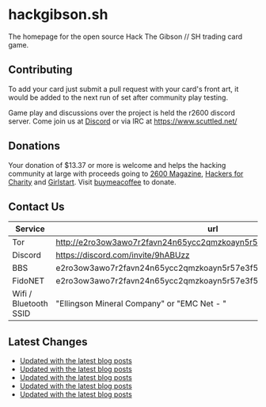 # hackgibson.sh
The homepage for the open source Hack The Gibson // SH trading card game.


## Contributing

To add your card just submit a pull request with your card's front art, it would be added to the next run of set after community play testing.

Game play and discussions over the project is held the r2600 discord server. Come join us at [Discord](https://discord.com/invite/9hABUzz) or via IRC at https://www.scuttled.net/


## Donations

Your donation of $13.37 or more is welcome and helps the hacking community at large with proceeds going to [2600 Magazine](https://2600.com/), [Hackers for Charity](https://hackersforcharity.org) and [Girlstart](https://girlstart.org).  Visit [buymeacoffee](https://www.buymeacoffee.com/hackgibson.sh) to donate.


## Contact Us

Service | url
-|-
Tor | http://e2ro3ow3awo7r2favn24n65ycc2qmzkoayn5r57e3f56nvjwdcgg32ad.onion
Discord | https://discord.com/invite/9hABUzz
BBS | e2ro3ow3awo7r2favn24n65ycc2qmzkoayn5r57e3f56nvjwdcgg32ad.onion:23
FidoNET | e2ro3ow3awo7r2favn24n65ycc2qmzkoayn5r57e3f56nvjwdcgg32ad.onion:24554
Wifi / Bluetooth SSID | "Ellingson Mineral Company" or "EMC Net - <fidonet address>"

## Latest Changes
<!-- BLOG-POST-LIST:START -->
- [Updated with the latest blog posts](https://github.com/DFW2600/hackgibson.sh/commit/dbab4d128b7a113b76581af904ef264b9d3d4601)
- [Updated with the latest blog posts](https://github.com/DFW2600/hackgibson.sh/commit/edbd708647049e9297f07ae4bd85ab3b464e3020)
- [Updated with the latest blog posts](https://github.com/DFW2600/hackgibson.sh/commit/4d8fc7a22a1be0ce02a993ff8845bebfcb55f9f1)
- [Updated with the latest blog posts](https://github.com/DFW2600/hackgibson.sh/commit/fc911ce219f7bb43f428b65a8f98791caa9a3118)
- [Updated with the latest blog posts](https://github.com/DFW2600/hackgibson.sh/commit/b82098e7b958e1d72db87d4901445d851ff3df33)
<!-- BLOG-POST-LIST:END -->
